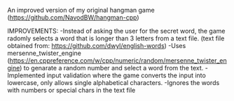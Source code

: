 An improved version of my original hangman game (https://github.com/NavodBW/hangman-cpp)

IMPROVEMENTS:
-Instead of asking the user for the secret word, the game radomly selects a word that is longer than 3 letters from a text file. (text file obtained from: https://github.com/dwyl/english-words)
-Uses mersenne_twister_engine (https://en.cppreference.com/w/cpp/numeric/random/mersenne_twister_engine) to genarate a random number and select a word from the text.
-Implemented input validation where the game converts the input into lowercase, only allows single alphabetical characters.
-Ignores the words with numbers or special chars in the text file 

